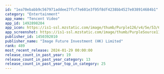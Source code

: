 ```yaml
---
id: "1ea70ebabb9c567971addee27fcf7e601e3f95f8df4238bb4527e038914684b1"
category: "Entertainment"
app_name: "Tencent Video"
app_id: 1492898204
app_icon: https://is1-ssl.mzstatic.com/image/thumb/Purple126/v4/5e/53/68/5e53687d-7153-9d97-f3f9-33e27a8ec8e8/AppIcon-0-0-1x_U007emarketing-0-0-0-7-0-0-sRGB-0-0-0-GLES2_U002c0-512MB-85-220-0-0.png/1024x1024bb.png
app_screenshot: https://is1-ssl.mzstatic.com/image/thumb/PurpleSource116/v4/bc/a5/f5/bca5f56c-e14a-c880-d76f-cac504771bd2/78fe8200-3be5-422f-b7c4-1479786cf81d_1.jpg/1242x2688bb.png
publisher_id: 1450392010
publisher_name: "Image Future Investment (HK) Limited"
rank: 489
most_recent_release: 2024-01-29 00:00:00
release_count_in_past_year: 19
release_count_in_past_year_category: 13
release_count_in_past_year_top_in_category: 25
---
```

